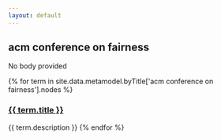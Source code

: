 ```yaml
---
layout: default
---
```

<style>
.initial-content {
  padding-left:5%;
  padding-right:25px;
}
</style>

## acm conference on fairness

No body provided

{% for term in site.data.metamodel.byTitle['acm conference on fairness'].nodes %}
### <a href='/_pages/embed?t={{ term.title }}'>{{ term.title }}</a>

{{ term.description }}
{% endfor %}
